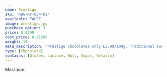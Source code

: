 ```yaml
---
name: Prestige
sku: 'HBG-NV-034-01'
available: FALSE
image: prestige.jpg
purchase_option: 3
price: 0.0399
cost_price: 0.01596
weight: 19
meta_description: 'Prestige chocolates only Ł3.99/100g. Traditional sweets and more at Humbugs Confectionery Store. Specialists in satisfying your sweet tooth!'
type: [Chocolate]
contains: [Gluten, Lactose, Nuts, Sugar, Gelatin]
---
```

Marzipan.